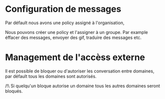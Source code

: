 # Configuration de messages

Par défault nous avons une policy assigné à l'organisation,

Nous pouvons créer une policy et l'assigner à un groupe.
Par example éffacer des messages, envoyer des gif, traduire des messages etc.

# Management de l'accèss externe

Il est possible de bloquer ou d'autoriser les conversation entre domaines, par défault tous les domaines sont autorisés.

/!\ Si quelqu'un bloque autorise un domaine tous les autres domaines seront bloqués.